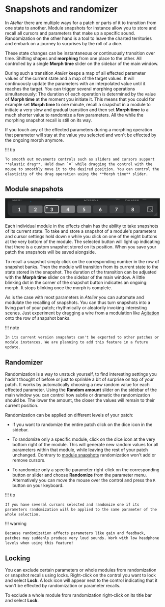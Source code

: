 # Snapshots and randomizer

In _Atelier_ there are multiple ways for a patch or parts of it to transition from one state to another. Module snapshots for instance allow you to store and recall all cursors and parameters that make up a specific sound. Randomization on the other hand is a tool to leave the charted territories and embark on a journey to surprises by the roll of a dice.

These state changes can be instantaneous or continuously transition over time. Shifting shapes and **morphing** from one place to the other. All controlled by a single **Morph time** slider on the sidebar of the main window.

During such a transition _Atelier_ keeps a map of all effected parameter values of the current state and a map of the target values. It will continuously update the parameters with an interpolated value until it reaches the target. You can trigger several morphing operations simultaneously: The duration of each operation is determined by the value of **Morph time** at the moment you initiate it. This means that you could for example set **Morph time** to one minute, recall a snapshot in a module to initiate a very slow and gradual transition and then set **Morph time** to a much shorter value to randomize a few parameters. All the while the morphing snapshot recall is still on its way.

If you touch any of the effected parameters during a morphing operation that parameter will stay at the value you selected and won't be effected by the ongoing morph anymore.

!!! tip

    To smooth out movements controls such as sliders and cursors support **elastic drag**. Hold down `⌘` while dragging the control with the mouse to smoothly move it to the desired position. You can control the elasticity of the drag operation using the **Morph time** slider.

## Module snapshots

![A screenshot showing a bank of snapshots at the bottom of a module](../assets/images/atelier/morphing/morphing-snapshot-banks.png)

Each individual module in the effects chain has the ability to take snapshots of its current state. To take and store a snapshot of a module's parameters and cursor settings hold down `⌘` while you click on one of the eight buttons at the very bottom of the module. The selected button will light up indicating that there is a custom snapshot stored on its position. When you save your patch the snapshots will be saved alongside.

To recall a snapshot simply click on the corresponding number in the row of snapshot banks. Then the module will transition from its current state to the state stored in the snapshot. The duration of the transition can be adjusted with the **Morph time** slider on the sidebar of the main window. A little blinking dot in the corner of the snapshot button indicates an ongoing morph. It stops blinking once the morph is complete.

As is the case with most parameters in _Atelier_ you can automate and modulate the recalling of snapshots. You can thus turn snapshots into a living part of your patch; rhythmically or aleatorily invoking interesting scenes. Just experiment by dragging a wire from a modulation like [Agitation](../modules/agitation.md) onto the row of snapshot banks.

!!! note

    In its current version snapshots can't be exported to other patches or module instances. We are planning to add this feature in a future update.

## Randomizer

Randomization is a way to unstuck yourself, to find interesting settings you hadn't thought of before or just to sprinkle a bit of surprise on top of your patch. It works by automatically choosing a new random value for each effected parameter. Using the **Random amount** slider on the sidebar of the main window you can control how subtle or dramatic the randomization should be. The lower the amount, the closer the values will remain to their current position.

Randomization can be applied on different levels of your patch:

- If you want to randomize the entire patch click on the dice icon in the sidebar.

- To randomize only a specific module, click on the dice icon at the very bottom right of the module. This will generate new random values for all parameters within that module, while leaving the rest of your patch unchanged. Contrary to [module snapshots](#module-snapshots) randomization won't add or remove cursors.

- To randomize only a specific parameter right-click on the corresponding button or slider and choose **Randomize** from the parameter menu. Alternatively you can move the mouse over the control and press the `R` button on your keyboard.

!!! tip

    If you have several cursors selected and randomize one if its parameters randomization will be applied to the same parameter of the whole selection.

!!! warning

    Because randomization affects parameters like gain and feedback, patches may suddenly produce very loud sounds. Work with low headphone levels when using this feature!


## Locking

You can exclude certain parameters or whole modules from randomization or snapshot recalls using locks. Right-click on the control you want to lock and select **Lock**. A lock icon will appear next to the control indicating that it won't be effected by randomization or parameter recalls.

To exclude a whole module from randomization right-click on its title bar and select **Lock**.
